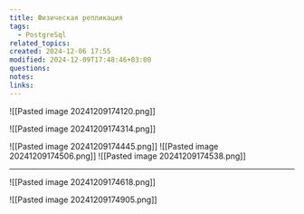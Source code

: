 ```yaml
---
title: Физическая репликация
tags:
  - PostgreSql
related_topics: 
created: 2024-12-06 17:55
modified: 2024-12-09T17:48:46+03:00
questions: 
notes: 
links: 
---
```



![[Pasted image 20241209174120.png]]

![[Pasted image 20241209174314.png]]

![[Pasted image 20241209174445.png]]
![[Pasted image 20241209174506.png]]
![[Pasted image 20241209174538.png]]



---

![[Pasted image 20241209174618.png]]

![[Pasted image 20241209174905.png]]

